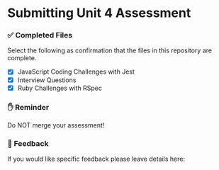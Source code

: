 # Submitting Unit 4 Assessment

### ✅ Completed Files

Select the following as confirmation that the files in this repository are complete.

- [x] JavaScript Coding Challenges with Jest
- [x] Interview Questions
- [x] Ruby Challenges with RSpec

### ✋ Reminder

Do NOT merge your assessment!

### 📝 Feedback

If you would like specific feedback please leave details here:
